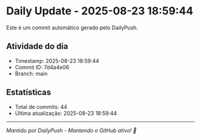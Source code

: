 # Daily Update - 2025-08-23 18:59:44

Este é um commit automático gerado pelo DailyPush.

## Atividade do dia
- Timestamp: 2025-08-23 18:59:44
- Commit ID: 7d4a4e06
- Branch: main

## Estatísticas
- Total de commits: 44
- Última atualização: 2025-08-23 18:59:44

---
*Mantido por DailyPush - Mantendo o GitHub ativo! 🚀*
